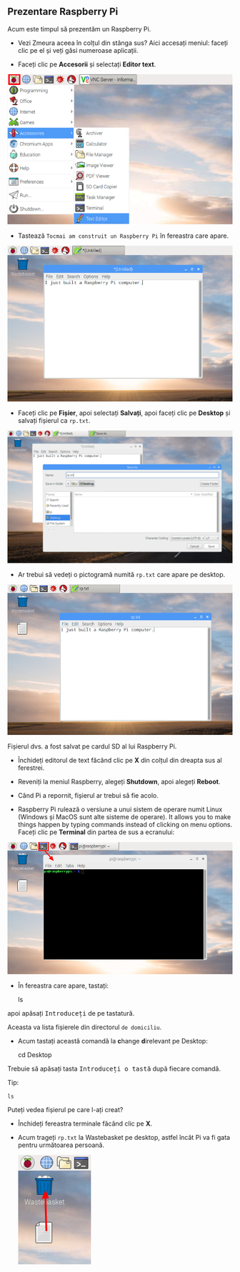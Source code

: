 ## Prezentare Raspberry Pi

Acum este timpul să prezentăm un Raspberry Pi.

+ Vezi Zmeura aceea în colțul din stânga sus? Aici accesați meniul: faceți clic pe el și veți găsi numeroase aplicații.

+ Faceți clic pe **Accesorii** și selectați **Editor text**.

![captură de ecran](images/pi-accessories.png)

+ Tastează `Tocmai am construit un Raspberry Pi` în fereastra care apare.

![captură de ecran](images/pi-text-editor.png)

+ Faceți clic pe **Fișier**, apoi selectați **Salvați**, apoi faceți clic pe **Desktop** și salvați fișierul ca `rp.txt`.

![captură de ecran](images/pi-save.png)

+ Ar trebui să vedeți o pictogramă numită `rp.txt` care apare pe desktop.

![captură de ecran](images/pi-saved.png)

Fișierul dvs. a fost salvat pe cardul SD al lui Raspberry Pi.

+ Închideți editorul de text făcând clic pe **X** din colțul din dreapta sus al ferestrei.

+ Reveniți la meniul Raspberry, alegeți **Shutdown**, apoi alegeți **Reboot**.

+ Când Pi a repornit, fișierul ar trebui să fie acolo.

+ Raspberry Pi rulează o versiune a unui sistem de operare numit Linux (Windows și MacOS sunt alte sisteme de operare). It allows you to make things happen by typing commands instead of clicking on menu options. Faceți clic pe **Terminal** din partea de sus a ecranului:

![captură de ecran](images/pi-command-prompt.png)

+ În fereastra care apare, tastați:

    ls
    

apoi apăsați <kbd>Introduceți</kbd> de pe tastatură.

Aceasta va lista fișierele din directorul `de domiciliu`.

+ Acum tastați această comandă la **c**hange **d**irelevant pe Desktop:

    cd Desktop
    

Trebuie să apăsați tasta <kbd>Introduceți o tastă</kbd> după fiecare comandă.

Tip:

    ls
    

Puteți vedea fișierul pe care l-ați creat?

+ Închideți fereastra terminale făcând clic pe **X**.

+ Acum trageți `rp.txt` la Wastebasket pe desktop, astfel încât Pi va fi gata pentru următoarea persoană.
    
    ![captură de ecran](images/pi-waste.png)